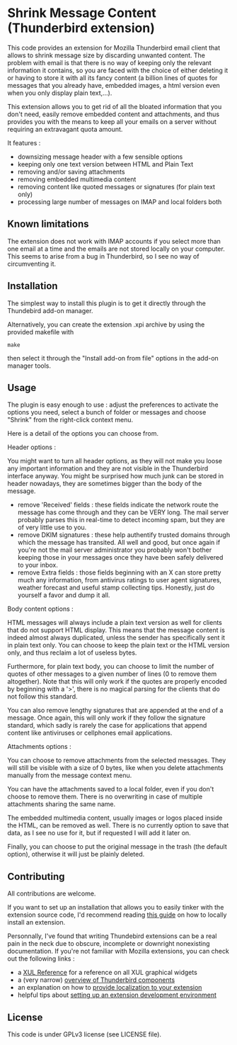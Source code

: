 Shrink Message Content (Thunderbird extension)
==============================================

This code provides an extension for Mozilla Thunderbird email client that allows to shrink message size by discarding unwanted content. The problem with email is that there is no way of keeping only the relevant information it contains, so you are faced with the choice of either deleting it or having to store it with all its fancy content (a billion lines of quotes for messages that you already have, embedded images, a html version even when you only display plain text,...).

This extension allows you to get rid of all the bloated information that you don't need, easily remove embedded content and attachments, and thus provides you with the means to keep all your emails on a server without requiring an extravagant quota amount.

It features :

* downsizing message header with a few sensible options
* keeping only one text version between HTML and Plain Text
* removing and/or saving attachments
* removing embedded multimedia content
* removing content like quoted messages or signatures (for plain text only)
* processing large number of messages on IMAP and local folders both

Known limitations
-----------------
The extension does not work with IMAP accounts if you select more than one email at a time and the emails are not stored locally on your computer. This seems to arise from a bug in Thunderbird, so I see no way of circumventing it.

Installation
------------
The simplest way to install this plugin is to get it directly through the Thundebird add-on manager.

Alternatively, you can create the extension .xpi archive by using the provided makefile with
```
make
```
then select it through the "Install add-on from file" options in the add-on manager tools.

Usage
-----
The plugin is easy enough to use : adjust the preferences to activate the options you need, select a bunch of folder or messages and choose "Shrink" from the right-click context menu.

Here is a detail of the options you can choose from.

Header options :

You might want to turn all header options, as they will not make you loose any important information and they are not visible in the Thunderbird interface anyway. You might be surprised how much junk can be stored in header nowadays, they are sometimes bigger than the body of the message.

* remove 'Received' fields : these fields indicate the network route the message has come through and they can be VERY long. The mail server probably parses this in real-time to detect incoming spam, but they are of very little use to you.
* remove DKIM signatures : these help authentify trusted domains through which the message has transited. All well and good, but once again if you're not the mail server administrator you probably won't bother keeping those in your messages once they have been safely delivered to your inbox.
* remove Extra fields : those fields beginning with an X can store pretty much any information, from antivirus ratings to user agent signatures, weather forecast and useful stamp collecting tips. Honestly, just do yourself a favor and dump it all.

Body content options :

HTML messages will always include a plain text version as well for clients that do not support HTML display. This means that the message content is indeed almost always duplicated, unless the sender has specifically sent it in plain text only. You can choose to keep the plain text or the HTML version only, and thus reclaim a lot of useless bytes.

Furthermore, for plain text body, you can choose to limit the number of quotes of other messages to a given number of lines (0 to remove them altogether). Note that this will only work if the quotes are properly encoded by beginning with a '>', there is no magical parsing for the clients that do not follow this standard.

You can also remove lengthy signatures that are appended at the end of a message. Once again, this will only work if they follow the signature standard, which sadly is rarely the case for applications that append content like antiviruses or cellphones email applications.

Attachments options :

You can choose to remove attachments from the selected messages. They will still be visible with a size of 0 bytes, like when you delete attachments manually from the message context menu.

You can have the attachments saved to a local folder, even if you don't choose to remove them. There is no overwriting in case of multiple attachments sharing the same name.

The embedded multimedia content, usually images or logos placed inside the HTML, can be removed as well. There is no currently option to save that data, as I see no use for it, but if requested I will add it later on.

Finally, you can choose to put the original message in the trash (the default option), otherwise it will just be plainly deleted.

Contributing
------------
All contributions are welcome.

If you want to set up an installation that allows you to easily tinker with the extension source code, I'd recommend reading [this guide](https://developer.mozilla.org/en-US/Add-ons/Thunderbird/Building_a_Thunderbird_extension_7:_Installation) on how to locally install an extension.

Personnally, I've found that writing Thundebird extensions can be a real pain in the neck due to obscure, incomplete or downright nonexisting documentation. If you're not familiar with Mozilla extensions, you can check out the following links :

* a [XUL Reference](https://developer.mozilla.org/en-US/docs/Mozilla/Tech/XUL/XUL_Reference) for a reference on all XUL graphical widgets
* a (very narrow) [overview of Thunderbird components](https://developer.mozilla.org/en-US/Add-ons/Thunderbird/An_overview_of_the_Thunderbird_interface)
* an explanation on how to [provide localization to your extension](https://developer.mozilla.org/en-US/docs/Mozilla/Localization/Localizing_an_extension)
* helpful tips about [setting up an extension development environment](https://developer.mozilla.org/en-US/Add-ons/Setting_up_extension_development_environment)

License
-------
This code is under GPLv3 license (see LICENSE file).